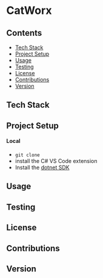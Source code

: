 # CatWorx

## Contents
- [Tech Stack](#tech-stack)
- [Project Setup](#project-setup)
- [Usage](#usage)
- [Testing](#testing)
- [License](#License)
- [Contributions](#Contributions)
- [Version](#version)

## Tech Stack
## Project Setup
#### Local
- `git clone`
- install the C# VS Code extension
- Install the [dotnet SDK](https://dotnet.microsoft.com/en-us/download)
## Usage
## Testing
## License
## Contributions
## Version